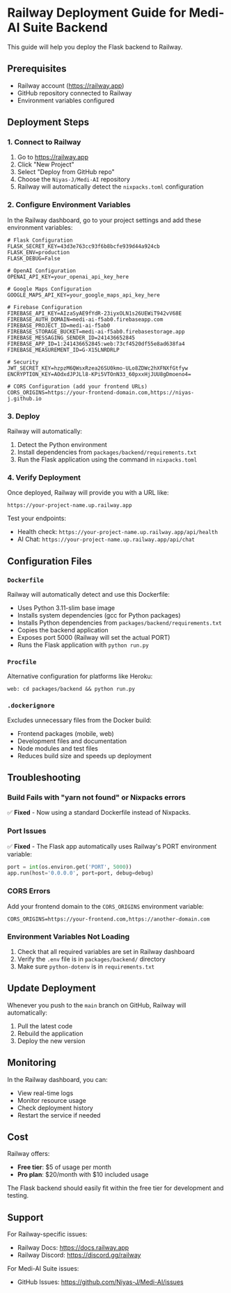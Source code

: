 # Railway Deployment Guide for Medi-AI Suite Backend

This guide will help you deploy the Flask backend to Railway.

## Prerequisites

- Railway account (https://railway.app)
- GitHub repository connected to Railway
- Environment variables configured

## Deployment Steps

### 1. Connect to Railway

1. Go to https://railway.app
2. Click "New Project"
3. Select "Deploy from GitHub repo"
4. Choose the `Niyas-J/Medi-AI` repository
5. Railway will automatically detect the `nixpacks.toml` configuration

### 2. Configure Environment Variables

In the Railway dashboard, go to your project settings and add these environment variables:

```env
# Flask Configuration
FLASK_SECRET_KEY=43d3e763cc93f6b8bcfe939d44a924cb
FLASK_ENV=production
FLASK_DEBUG=False

# OpenAI Configuration
OPENAI_API_KEY=your_openai_api_key_here

# Google Maps Configuration
GOOGLE_MAPS_API_KEY=your_google_maps_api_key_here

# Firebase Configuration
FIREBASE_API_KEY=AIzaSyAE9fYdR-23iyxOLN1s26UEWiT942vV68E
FIREBASE_AUTH_DOMAIN=medi-ai-f5ab0.firebaseapp.com
FIREBASE_PROJECT_ID=medi-ai-f5ab0
FIREBASE_STORAGE_BUCKET=medi-ai-f5ab0.firebasestorage.app
FIREBASE_MESSAGING_SENDER_ID=241436652845
FIREBASE_APP_ID=1:241436652845:web:73cf4520df55e8ad638fa4
FIREBASE_MEASUREMENT_ID=G-X15LNRDRLP

# Security
JWT_SECRET_KEY=hzpzM6QWsxRzea26SU0kmo-ULo8ZDWc2hXFNXfGtfyw
ENCRYPTION_KEY=AOdxdJPJLl8-KPi5VTOnN33_60pxxHjJUU8gDmoeno4=

# CORS Configuration (add your frontend URLs)
CORS_ORIGINS=https://your-frontend-domain.com,https://niyas-j.github.io
```

### 3. Deploy

Railway will automatically:
1. Detect the Python environment
2. Install dependencies from `packages/backend/requirements.txt`
3. Run the Flask application using the command in `nixpacks.toml`

### 4. Verify Deployment

Once deployed, Railway will provide you with a URL like:
```
https://your-project-name.up.railway.app
```

Test your endpoints:
- Health check: `https://your-project-name.up.railway.app/api/health`
- AI Chat: `https://your-project-name.up.railway.app/api/chat`

## Configuration Files

### `Dockerfile`
Railway will automatically detect and use this Dockerfile:
- Uses Python 3.11-slim base image
- Installs system dependencies (gcc for Python packages)
- Installs Python dependencies from `packages/backend/requirements.txt`
- Copies the backend application
- Exposes port 5000 (Railway will set the actual PORT)
- Runs the Flask application with `python run.py`

### `Procfile`
Alternative configuration for platforms like Heroku:
```
web: cd packages/backend && python run.py
```

### `.dockerignore`
Excludes unnecessary files from the Docker build:
- Frontend packages (mobile, web)
- Development files and documentation
- Node modules and test files
- Reduces build size and speeds up deployment

## Troubleshooting

### Build Fails with "yarn not found" or Nixpacks errors
✅ **Fixed** - Now using a standard Dockerfile instead of Nixpacks.

### Port Issues
✅ **Fixed** - The Flask app automatically uses Railway's PORT environment variable:
```python
port = int(os.environ.get('PORT', 5000))
app.run(host='0.0.0.0', port=port, debug=debug)
```

### CORS Errors
Add your frontend domain to the `CORS_ORIGINS` environment variable:
```
CORS_ORIGINS=https://your-frontend.com,https://another-domain.com
```

### Environment Variables Not Loading
1. Check that all required variables are set in Railway dashboard
2. Verify the `.env` file is in `packages/backend/` directory
3. Make sure `python-dotenv` is in `requirements.txt`

## Update Deployment

Whenever you push to the `main` branch on GitHub, Railway will automatically:
1. Pull the latest code
2. Rebuild the application
3. Deploy the new version

## Monitoring

In the Railway dashboard, you can:
- View real-time logs
- Monitor resource usage
- Check deployment history
- Restart the service if needed

## Cost

Railway offers:
- **Free tier**: $5 of usage per month
- **Pro plan**: $20/month with $10 included usage

The Flask backend should easily fit within the free tier for development and testing.

## Support

For Railway-specific issues:
- Railway Docs: https://docs.railway.app
- Railway Discord: https://discord.gg/railway

For Medi-AI Suite issues:
- GitHub Issues: https://github.com/Niyas-J/Medi-AI/issues

